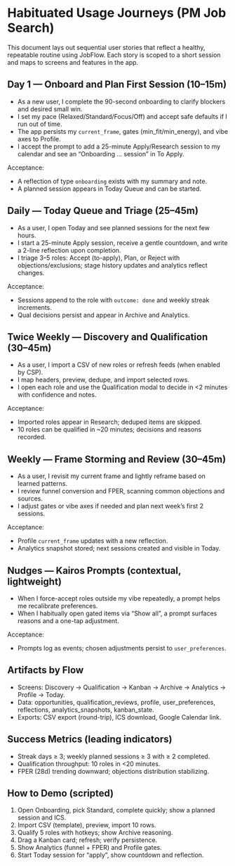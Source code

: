 # Habituated Usage Journeys (PM Job Search)

This document lays out sequential user stories that reflect a healthy, repeatable routine using JobFlow. Each story is scoped to a short session and maps to screens and features in the app.

## Day 1 — Onboard and Plan First Session (10–15m)
- As a new user, I complete the 90-second onboarding to clarify blockers and desired small win.
- I set my pace (Relaxed/Standard/Focus/Off) and accept safe defaults if I run out of time.
- The app persists my `current_frame`, gates (min_fit/min_energy), and vibe axes to Profile.
- I accept the prompt to add a 25-minute Apply/Research session to my calendar and see an “Onboarding … session” in To Apply.

Acceptance:
- A reflection of type `onboarding` exists with my summary and note.
- A planned session appears in Today Queue and can be started.

## Daily — Today Queue and Triage (25–45m)
- As a user, I open Today and see planned sessions for the next few hours.
- I start a 25-minute Apply session, receive a gentle countdown, and write a 2-line reflection upon completion.
- I triage 3–5 roles: Accept (to-apply), Plan, or Reject with objections/exclusions; stage history updates and analytics reflect changes.

Acceptance:
- Sessions append to the role with `outcome: done` and weekly streak increments.
- Qual decisions persist and appear in Archive and Analytics.

## Twice Weekly — Discovery and Qualification (30–45m)
- As a user, I import a CSV of new roles or refresh feeds (when enabled by CSP).
- I map headers, preview, dedupe, and import selected rows.
- I open each role and use the Qualification modal to decide in <2 minutes with confidence and notes.

Acceptance:
- Imported roles appear in Research; deduped items are skipped.
- 10 roles can be qualified in ~20 minutes; decisions and reasons recorded.

## Weekly — Frame Storming and Review (30–45m)
- As a user, I revisit my current frame and lightly reframe based on learned patterns.
- I review funnel conversion and FPER, scanning common objections and sources.
- I adjust gates or vibe axes if needed and plan next week’s first 2 sessions.

Acceptance:
- Profile `current_frame` updates with a new reflection.
- Analytics snapshot stored; next sessions created and visible in Today.

## Nudges — Kairos Prompts (contextual, lightweight)
- When I force-accept roles outside my vibe repeatedly, a prompt helps me recalibrate preferences.
- When I habitually open gated items via “Show all”, a prompt surfaces reasons and a one-tap adjustment.

Acceptance:
- Prompts log as events; chosen adjustments persist to `user_preferences`.

## Artifacts by Flow
- Screens: Discovery → Qualification → Kanban → Archive → Analytics → Profile → Today.
- Data: opportunities, qualification_reviews, profile, user_preferences, reflections, analytics_snapshots, kanban_state.
- Exports: CSV export (round-trip), ICS download, Google Calendar link.

## Success Metrics (leading indicators)
- Streak days ≥ 3; weekly planned sessions ≥ 3 with ≥ 2 completed.
- Qualification throughput: 10 roles in <20 minutes.
- FPER (28d) trending downward; objections distribution stabilizing.

## How to Demo (scripted)
1) Open Onboarding, pick Standard, complete quickly; show a planned session and ICS.
2) Import CSV (template), preview, import 10 rows.
3) Qualify 5 roles with hotkeys; show Archive reasoning.
4) Drag a Kanban card; refresh; verify persistence.
5) Show Analytics (funnel + FPER) and Profile gates.
6) Start Today session for “apply”, show countdown and reflection.

